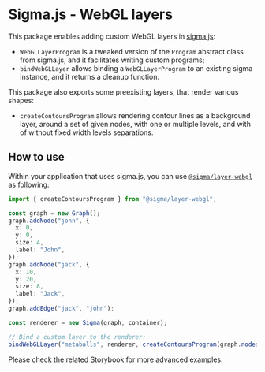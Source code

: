 # Sigma.js - WebGL layers

This package enables adding custom WebGL layers in [sigma.js](https://sigmajs.org):

- `WebGLLayerProgram` is a tweaked version of the `Program` abstract class from sigma.js, and it facilitates writing custom programs;
- `bindWebGLLayer` allows binding a `WebGLLayerProgram` to an existing sigma instance, and it returns a cleanup function.

This package also exports some preexisting layers, that render various shapes:

- `createContoursProgram` allows rendering contour lines as a background layer, around a set of given nodes, with one or multiple levels, and with of without fixed width levels separations.

## How to use

Within your application that uses sigma.js, you can use [`@sigma/layer-webgl`](https://www.npmjs.com/package/@sigma/layer-webgl) as following:

```typescript
import { createContoursProgram } from "@sigma/layer-webgl";

const graph = new Graph();
graph.addNode("john", {
  x: 0,
  y: 0,
  size: 4,
  label: "John",
});
graph.addNode("jack", {
  x: 10,
  y: 20,
  size: 8,
  label: "Jack",
});
graph.addEdge("jack", "john");

const renderer = new Sigma(graph, container);

// Bind a custom layer to the renderer:
bindWebGLLayer("metaballs", renderer, createContoursProgram(graph.nodes()));
```

Please check the related [Storybook](https://github.com/jacomyal/sigma.js/tree/main/packages/storybook/stories/3-additional-packages/layer-webgl) for more advanced examples.
